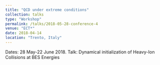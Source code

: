 ```yaml
---
title: "QCD under extreme conditions"
collection: talks
type: "Workshop"
permalink: /talks/2018-05-28-conference-4
venue: "ECT*"
date: 2018-04-14
location: "Trento, Italy"
---
```


Dates: 28 May-22 June 2018.  Talk: Dynamical initialization of Heavy-Ion Collisions at BES Energies
